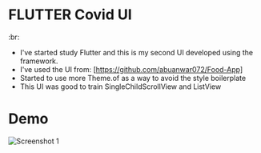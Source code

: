 # FLUTTER Covid UI 

:br: 
- I've started study Flutter and this is my second UI developed using the framework.
- I've used the UI from: [https://github.com/abuanwar072/Food-App]
- Started to use more Theme.of as a way to avoid the style boilerplate
- This UI was good to train SingleChildScrollView and ListView

# Demo

![Screenshot 1](food.gif)



